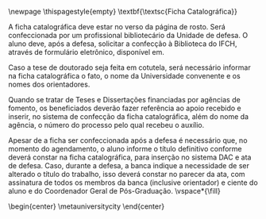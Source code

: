 <!-- Ficha Catalografica -->
<!-- Do not use headings in front-matter section will be processed into TOC, as it will be processed into TOC -->
\newpage
\thispagestyle{empty}
\textbf{\textsc{Ficha Catalográfica}}

A ficha catalográfica deve estar no verso da página de rosto. Será confeccionada por um profissional bibliotecário da Unidade de defesa. O aluno deve, após a defesa, solicitar a confecção à Biblioteca do IFCH, através de formulário eletrônico, disponível em.

Caso a tese de doutorado seja feita em cotutela, será necessário informar na ficha catalográfica o fato, o nome da Universidade convenente e os nomes dos orientadores.

Quando se tratar de Teses e Dissertações financiadas por agências de fomento, os beneficiados deverão fazer referência ao apoio recebido e inserir, no sistema de confecção da ficha catalográfica, além do nome da agência, o número do processo pelo qual recebeu o auxílio.

Apesar de a ficha ser confeccionada após a defesa é necessário que, no momento do agendamento, o aluno informe o título definitivo conforme deverá constar na ficha catalográfica, para inserção no sistema DAC e ata de defesa. Caso, durante a defesa, a banca indique a necessidade de ser alterado o título do trabalho, isso deverá constar no parecer da ata, com assinatura de todos os membros da banca (inclusive orientador) e ciente do aluno e do Coordenador Geral de Pós-Graduação.
\vspace*{\fill}

\begin{center}
\metauniversitycity
\end{center}